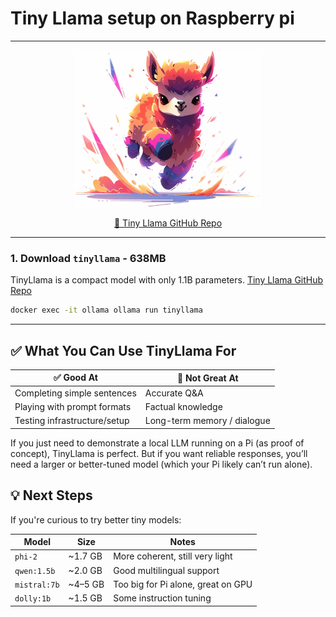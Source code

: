 # Tiny Llama setup on Raspberry pi



---

<p align="center">
  <a href="https://ollama.com/library/tinyllama" target="_blank" rel="noopener noreferrer">
    <img src="../screenshots/tiny_llama.png" alt="Watch the demo on LinkedIn" width="300" />
  </a>
</p>

<p align="center">
  <a href="https://ollama.com/library/tinyllama" target="_blank" rel="noopener noreferrer">🦙 Tiny Llama GitHub Repo</a>
</p>




---
### 1.  Download `tinyllama` - 638MB

TinyLlama is a compact model with only 1.1B parameters. 
[Tiny Llama GitHub Repo](https://ollama.com/library/tinyllama)
```bash
docker exec -it ollama ollama run tinyllama
```



---

## ✅ What You Can Use TinyLlama For
|✅ Good At |	🚫 Not Great At |
|------------|------------|
|Completing simple sentences |	Accurate Q&A |
|Playing with prompt formats |	Factual knowledge |
|Testing infrastructure/setup |	Long-term memory / dialogue |

If you just need to demonstrate a local LLM running on a Pi (as proof of concept), TinyLlama is perfect. But if you want reliable responses, you’ll need a larger or better-tuned model (which your Pi likely can’t run alone).

## 💡 Next Steps
If you're curious to try better tiny models:

| Model       | Size     | Notes                             |
|-------------|----------|-----------------------------------|
| `phi-2`     | ~1.7 GB  | More coherent, still very light   |
| `qwen:1.5b` | ~2.0 GB  | Good multilingual support         |
| `mistral:7b`| ~4–5 GB  | Too big for Pi alone, great on GPU|
| `dolly:1b`  | ~1.5 GB  | Some instruction tuning           |

